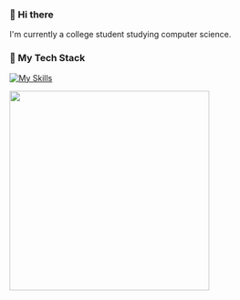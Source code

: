 ### 👋 Hi there 
I'm currently a college student studying computer science.

### 🚀 My Tech Stack
[![My Skills](https://skillicons.dev/icons?i=html,css,js,react,tailwind,nodejs,express,mongodb,java,git)](https://skillicons.dev)

<img src="https://github.com/philipkondrenko/philipkondrenko/blob/main/3Eqa.gif?raw=true" width="350">
